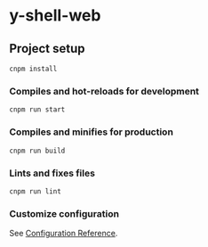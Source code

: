 # y-shell-web

## Project setup
```
cnpm install
```

### Compiles and hot-reloads for development
```
cnpm run start
```

### Compiles and minifies for production
```
cnpm run build
```

### Lints and fixes files
```
cnpm run lint
```

### Customize configuration
See [Configuration Reference](https://cli.vuejs.org/config/).
